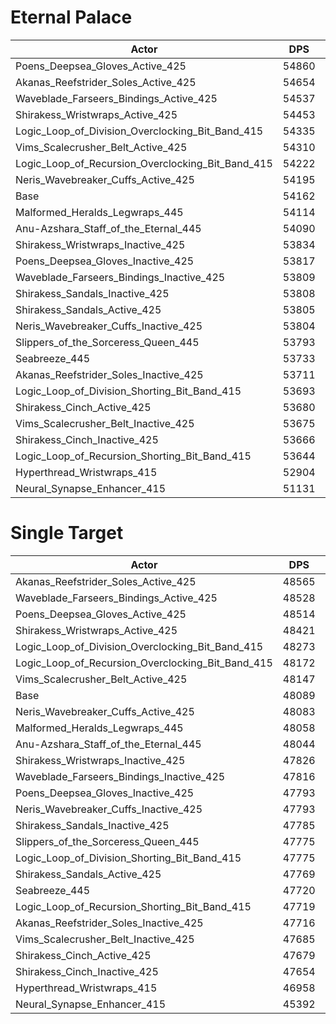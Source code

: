 # Eternal Palace
| Actor | DPS | Increase |
|---|:---:|:---:|
|Poens_Deepsea_Gloves_Active_425|54860|1.29%|
|Akanas_Reefstrider_Soles_Active_425|54654|0.91%|
|Waveblade_Farseers_Bindings_Active_425|54537|0.69%|
|Shirakess_Wristwraps_Active_425|54453|0.54%|
|Logic_Loop_of_Division_Overclocking_Bit_Band_415|54335|0.32%|
|Vims_Scalecrusher_Belt_Active_425|54310|0.27%|
|Logic_Loop_of_Recursion_Overclocking_Bit_Band_415|54222|0.11%|
|Neris_Wavebreaker_Cuffs_Active_425|54195|0.06%|
|Base|54162|0.00%|
|Malformed_Heralds_Legwraps_445|54114|-0.09%|
|Anu-Azshara_Staff_of_the_Eternal_445|54090|-0.13%|
|Shirakess_Wristwraps_Inactive_425|53834|-0.60%|
|Poens_Deepsea_Gloves_Inactive_425|53817|-0.64%|
|Waveblade_Farseers_Bindings_Inactive_425|53809|-0.65%|
|Shirakess_Sandals_Inactive_425|53808|-0.65%|
|Shirakess_Sandals_Active_425|53805|-0.66%|
|Neris_Wavebreaker_Cuffs_Inactive_425|53804|-0.66%|
|Slippers_of_the_Sorceress_Queen_445|53793|-0.68%|
|Seabreeze_445|53733|-0.79%|
|Akanas_Reefstrider_Soles_Inactive_425|53711|-0.83%|
|Logic_Loop_of_Division_Shorting_Bit_Band_415|53693|-0.86%|
|Shirakess_Cinch_Active_425|53680|-0.89%|
|Vims_Scalecrusher_Belt_Inactive_425|53675|-0.90%|
|Shirakess_Cinch_Inactive_425|53666|-0.91%|
|Logic_Loop_of_Recursion_Shorting_Bit_Band_415|53644|-0.96%|
|Hyperthread_Wristwraps_415|52904|-2.32%|
|Neural_Synapse_Enhancer_415|51131|-5.60%|

# Single Target
| Actor | DPS | Increase |
|---|:---:|:---:|
|Akanas_Reefstrider_Soles_Active_425|48565|0.99%|
|Waveblade_Farseers_Bindings_Active_425|48528|0.91%|
|Poens_Deepsea_Gloves_Active_425|48514|0.88%|
|Shirakess_Wristwraps_Active_425|48421|0.69%|
|Logic_Loop_of_Division_Overclocking_Bit_Band_415|48273|0.38%|
|Logic_Loop_of_Recursion_Overclocking_Bit_Band_415|48172|0.17%|
|Vims_Scalecrusher_Belt_Active_425|48147|0.12%|
|Base|48089|0.00%|
|Neris_Wavebreaker_Cuffs_Active_425|48083|-0.01%|
|Malformed_Heralds_Legwraps_445|48058|-0.06%|
|Anu-Azshara_Staff_of_the_Eternal_445|48044|-0.09%|
|Shirakess_Wristwraps_Inactive_425|47826|-0.55%|
|Waveblade_Farseers_Bindings_Inactive_425|47816|-0.57%|
|Poens_Deepsea_Gloves_Inactive_425|47793|-0.61%|
|Neris_Wavebreaker_Cuffs_Inactive_425|47793|-0.62%|
|Shirakess_Sandals_Inactive_425|47785|-0.63%|
|Slippers_of_the_Sorceress_Queen_445|47775|-0.65%|
|Logic_Loop_of_Division_Shorting_Bit_Band_415|47775|-0.65%|
|Shirakess_Sandals_Active_425|47769|-0.66%|
|Seabreeze_445|47720|-0.77%|
|Logic_Loop_of_Recursion_Shorting_Bit_Band_415|47719|-0.77%|
|Akanas_Reefstrider_Soles_Inactive_425|47716|-0.77%|
|Vims_Scalecrusher_Belt_Inactive_425|47685|-0.84%|
|Shirakess_Cinch_Active_425|47679|-0.85%|
|Shirakess_Cinch_Inactive_425|47654|-0.90%|
|Hyperthread_Wristwraps_415|46958|-2.35%|
|Neural_Synapse_Enhancer_415|45392|-5.61%|
